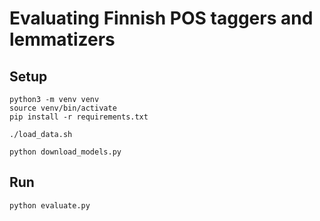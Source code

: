 # Evaluating Finnish POS taggers and lemmatizers

## Setup

```
python3 -m venv venv
source venv/bin/activate
pip install -r requirements.txt

./load_data.sh

python download_models.py
```

## Run

```
python evaluate.py
```
